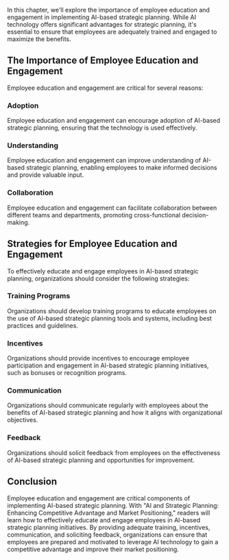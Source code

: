 
In this chapter, we'll explore the importance of employee education and engagement in implementing AI-based strategic planning. While AI technology offers significant advantages for strategic planning, it's essential to ensure that employees are adequately trained and engaged to maximize the benefits.

The Importance of Employee Education and Engagement
---------------------------------------------------

Employee education and engagement are critical for several reasons:

### Adoption

Employee education and engagement can encourage adoption of AI-based strategic planning, ensuring that the technology is used effectively.

### Understanding

Employee education and engagement can improve understanding of AI-based strategic planning, enabling employees to make informed decisions and provide valuable input.

### Collaboration

Employee education and engagement can facilitate collaboration between different teams and departments, promoting cross-functional decision-making.

Strategies for Employee Education and Engagement
------------------------------------------------

To effectively educate and engage employees in AI-based strategic planning, organizations should consider the following strategies:

### Training Programs

Organizations should develop training programs to educate employees on the use of AI-based strategic planning tools and systems, including best practices and guidelines.

### Incentives

Organizations should provide incentives to encourage employee participation and engagement in AI-based strategic planning initiatives, such as bonuses or recognition programs.

### Communication

Organizations should communicate regularly with employees about the benefits of AI-based strategic planning and how it aligns with organizational objectives.

### Feedback

Organizations should solicit feedback from employees on the effectiveness of AI-based strategic planning and opportunities for improvement.

Conclusion
----------

Employee education and engagement are critical components of implementing AI-based strategic planning. With "AI and Strategic Planning: Enhancing Competitive Advantage and Market Positioning," readers will learn how to effectively educate and engage employees in AI-based strategic planning initiatives. By providing adequate training, incentives, communication, and soliciting feedback, organizations can ensure that employees are prepared and motivated to leverage AI technology to gain a competitive advantage and improve their market positioning.
